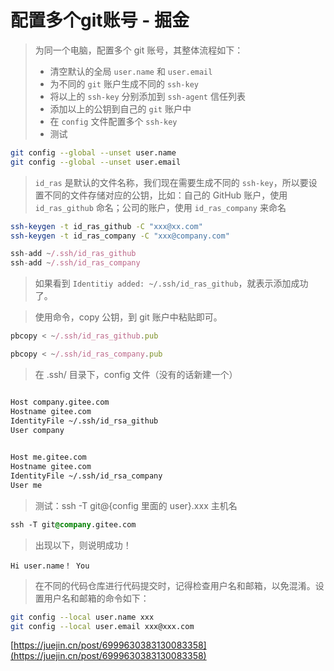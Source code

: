 # 配置多个git账号 - 掘金
> 为同一个电脑，配置多个 git 账号，其整体流程如下：
>
> -   清空默认的全局 `user.name` 和 `user.email`
> -   为不同的 `git` 账户生成不同的 `ssh-key`
> -   将以上的 `ssh-key` 分别添加到 `ssh-agent` 信任列表
> -   添加以上的公钥到自己的 `git` 账户中
> -   在 `config` 文件配置多个 `ssh-key`
> -   测试

```bash
git config --global --unset user.name
git config --global --unset user.email
```

> `id_ras` 是默认的文件名称，我们现在需要生成不同的 `ssh-key`，所以要设置不同的文件存储对应的公钥，比如：自己的 GitHub 账户，使用 `id_ras_github` 命名；公司的账户，使用 `id_ras_company` 来命名

```bash
ssh-keygen -t id_ras_github -C "xxx@xx.com"
ssh-keygen -t id_ras_company -C "xxx@company.com"
```

```javascript
ssh-add ~/.ssh/id_ras_github
ssh-add ~/.ssh/id_ras_company
```

> 如果看到 `Identitiy added: ~/.ssh/id_ras_github`，就表示添加成功了。

> 使用命令，copy 公钥，到 git 账户中粘贴即可。

```javascript
pbcopy < ~/.ssh/id_ras_github.pub
```

```javascript
pbcopy < ~/.ssh/id_ras_company.pub
```

> 在 .ssh/ 目录下，config 文件（没有的话新建一个）

```bash

Host company.gitee.com
Hostname gitee.com
IdentityFile ~/.ssh/id_rsa_github
User company
  

Host me.gitee.com
Hostname gitee.com
IdentityFile ~/.ssh/id_rsa_company
User me
```

> 测试：ssh -T git@{config 里面的 user}.xxx 主机名

```css
ssh -T git@company.gitee.com
```

> 出现以下，则说明成功！

```vbnet
Hi user.name！ You
```

> 在不同的代码仓库进行代码提交时，记得检查用户名和邮箱，以免混淆。设置用户名和邮箱的命令如下：

```bash
git config --local user.name xxx
git config --local user.email xxx@xxx.com
```

 [https://juejin.cn/post/6999630383130083358](https://juejin.cn/post/6999630383130083358)
